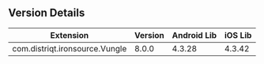 ## Version Details

| Extension | Version | Android Lib | iOS Lib |
| --- | --- | --- | --- |
| com.distriqt.ironsource.Vungle | 8.0.0 | 4.3.28 | 4.3.42 |
